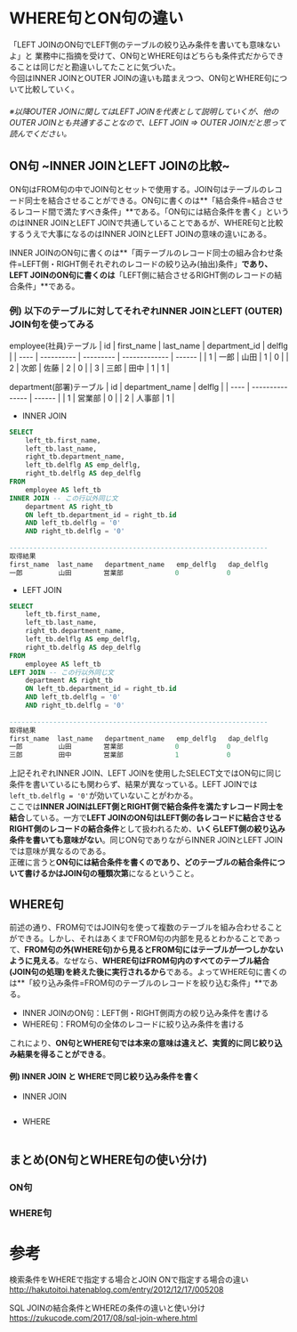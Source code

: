 # WHERE句とON句の違い
「LEFT JOINのON句でLEFT側のテーブルの絞り込み条件を書いても意味ないよ」と
業務中に指摘を受けて、ON句とWHERE句はどちらも条件式だからできることは同じだと勘違いしてたことに気づいた。  
今回はINNER JOINとOUTER JOINの違いも踏まえつつ、ON句とWHERE句について比較していく。

###### ※以降OUTER JOINに関してはLEFT JOINを代表として説明していくが、他のOUTER JOINとも共通することなので、LEFT JOIN ⇒ OUTER JOINだと思って読んでください。

## ON句 ~INNER JOINとLEFT JOINの比較~
ON句はFROM句の中でJOIN句とセットで使用する。JOIN句はテーブルのレコード同士を結合させることができる。ON句に書くのは**「結合条件=結合させるレコード間で満たすべき条件」**である。「ON句には結合条件を書く」というのはINNER JOINとLEFT JOINで共通していることであるが、WHERE句と比較するうえで大事になるのはINNER JOINとLEFT JOINの意味の違いにある。  

INNER JOINのON句に書くのは**「両テーブルのレコード同士の組み合わせ条件=LEFT側・RIGHT側それぞれのレコードの絞り込み(抽出)条件」**であり、LEFT JOINのON句に書くのは**「LEFT側に結合させるRIGHT側のレコードの結合条件」**である。

### 例) 以下のテーブルに対してそれぞれINNER JOINとLEFT (OUTER) JOIN句を使ってみる

employee(社員)テーブル
| id   | first_name | last_name | department_id | delflg |
| ---- | ---------- | --------- | ------------- | ------ |
| 1    | 一郎       | 山田      | 1             | 0      |
| 2    | 次郎       | 佐藤      | 2             | 0      |
| 3    | 三郎       | 田中      | 1             | 1      |

department(部署)テーブル
| id   | department_name | delflg |
| ---- | --------------- | ------ |
| 1    | 営業部          | 0      |
| 2    | 人事部          | 1      |

- INNER JOIN
```sql
SELECT
	left_tb.first_name,
	left_tb.last_name,
	right_tb.department_name,
	left_tb.delflg AS emp_delflg,
	right_tb.delflg AS dep_delflg
FROM
	employee AS left_tb
INNER JOIN -- この行以外同じ文
	department AS right_tb
	ON left_tb.department_id = right_tb.id
	AND left_tb.delflg = '0'
	AND right_tb.delflg = '0'
	
-----------------------------------------------------------------
取得結果
first_name	last_name	department_name   emp_delflg   dap_delflg
一郎	       山田	     営業部             0            0
```



- LEFT JOIN
```sql
SELECT
	left_tb.first_name,
	left_tb.last_name,
	right_tb.department_name,
	left_tb.delflg AS emp_delflg,
	right_tb.delflg AS dep_delflg
FROM
	employee AS left_tb
LEFT JOIN -- この行以外同じ文
	department AS right_tb
	ON left_tb.department_id = right_tb.id
	AND left_tb.delflg = '0'
	AND right_tb.delflg = '0'
	
-----------------------------------------------------------------
取得結果
first_name	last_name	department_name   emp_delflg   dap_delflg
一郎	       山田        営業部             0            0
三郎	       田中        営業部             1            0 
```

  上記それぞれINNER JOIN、LEFT JOINを使用したSELECT文ではON句に同じ条件を書いているにも関わらず、結果が異なっている。LEFT JOINでは `left_tb.delflg = '0'`が効いていないことがわかる。    
  ここでは**INNER JOINはLEFT側とRIGHT側で結合条件を満たすレコード同士を結合**している。一方で**LEFT JOINのON句はLEFT側の各レコードに結合させるRIGHT側のレコードの結合条件**として扱われるため、**いくらLEFT側の絞り込み条件を書いても意味がない**。同じON句でありながらINNER JOINとLEFT JOINでは意味が異なるのである。  
  正確に言うと**ON句には結合条件を書くのであり、どのテーブルの結合条件について書けるかはJOIN句の種類次第**になるということ。

## WHERE句

前述の通り、FROM句ではJOIN句を使って複数のテーブルを組み合わせることができる。しかし、それはあくまでFROM句の内部を見るとわかることであって、**FROM句の外(WHERE句)から見るとFROM句にはテーブルが一つしかないように見える**。なぜなら、**WHERE句はFROM句内のすべてのテーブル結合(JOIN句の処理)を終えた後に実行されるから**である。よってWHERE句に書くのは**「絞り込み条件=FROM句のテーブルのレコードを絞り込む条件」**である。  
- INNER JOINのON句：LEFT側・RIGHT側両方の絞り込み条件を書ける
- WHERE句：FROM句の全体のレコードに絞り込み条件を書ける

これにより、**ON句とWHERE句では本来の意味は違えど、実質的に同じ絞り込み結果を得ることができる**。

#### 例) INNER JOIN と WHEREで同じ絞り込み条件を書く

- INNER JOIN

```sql

```

- WHERE

```sql

```




## まとめ(ON句とWHERE句の使い分け)
### ON句

### WHERE句


# 参考

検索条件をWHEREで指定する場合とJOIN ONで指定する場合の違い  
http://hakutoitoi.hatenablog.com/entry/2012/12/17/005208

SQL JOINの結合条件とWHEREの条件の違いと使い分け  
https://zukucode.com/2017/08/sql-join-where.html